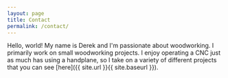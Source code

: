 ```yaml
---
layout: page
title: Contact
permalink: /contact/
---
```


Hello, world! My name is Derek and I'm passionate about woodworking. I primarily work on small woodworking projects. I enjoy operating a CNC just as much has using a handplane, so I take on a variety of different projects that you can see [here]({{ site.url }}{{ site.baseurl }}).